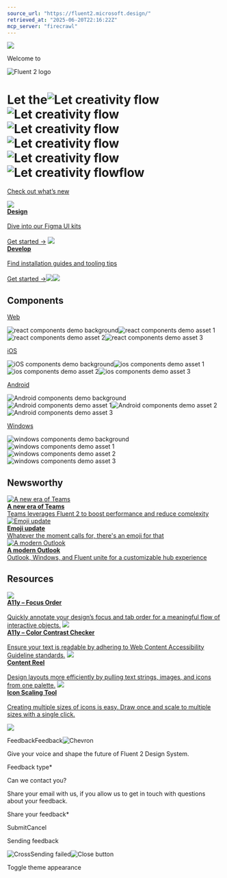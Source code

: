 ```yaml
---
source_url: "https://fluent2.microsoft.design/"
retrieved_at: "2025-06-20T22:16:22Z"
mcp_server: "firecrawl"
---
```

![](https://fluent2websitecdn.azureedge.net/cdn/img_hero_fluent.CObEBCUN.webp)

Welcome to

![Fluent 2 logo](https://fluent2websitecdn.azureedge.net/cdn/homepage-text-light.qbgjVWzL.svg)

# Let the![Let creativity flow](https://fluent2websitecdn.azureedge.net/cdn/work.Nn6hWQfg.svg)![Let creativity flow](https://fluent2websitecdn.azureedge.net/cdn/ideas.DR5vyRrL.svg)![Let creativity flow](https://fluent2websitecdn.azureedge.net/cdn/creativity.Cti2W6_4.svg)![Let creativity flow](https://fluent2websitecdn.azureedge.net/cdn/tasks.Ciy13a5p.svg)![Let creativity flow](https://fluent2websitecdn.azureedge.net/cdn/imagination.CeyzupSm.svg)![Let creativity flow](https://fluent2websitecdn.azureedge.net/cdn/innovation.C0EROSWo.svg)flow

[Check out what’s new](https://fluent2.microsoft.design/get-started/whatisnew)

[![](https://fluent2websitecdn.azureedge.net/cdn/quicklink_design.DwyHmarx.webp)\
**Design** \
\
Dive into our Figma UI kits\
\
Get started →](https://fluent2.microsoft.design/get-started/design) [![](https://fluent2websitecdn.azureedge.net/cdn/quicklink_develop.CLb30jxk.webp)\
**Develop** \
\
Find installation guides and tooling tips\
\
Get started →](https://fluent2.microsoft.design/get-started/develop)![](https://fluent2websitecdn.azureedge.net/cdn/img_hero_fluent_glow.gGtL2qOa.svg)![](https://fluent2websitecdn.azureedge.net/cdn/img_hero_fluent_glass.BJToVIdk.svg)

## Components

[Web](https://fluent2.microsoft.design/components/web/react)

![react components demo background](https://fluent2websitecdn.azureedge.net/cdn/web_react_background_2x.DRIsAk-Q.webp)![react components demo asset 1](https://fluent2websitecdn.azureedge.net/cdn/web_react_asset-1.BlnKyea0.svg)![react components demo asset 2](https://fluent2websitecdn.azureedge.net/cdn/web_react_asset-2.IzNvjJIH.webp)![react components demo asset 3](https://fluent2websitecdn.azureedge.net/cdn/web_react_asset-3.BMI8JK6s.webp)

[iOS](https://fluent2.microsoft.design/components/ios)

![iOS components demo background](https://fluent2websitecdn.azureedge.net/cdn/ios_background_2x.z-o9KqwP.webp)![ios components demo asset 1](https://fluent2websitecdn.azureedge.net/cdn/ios_asset-1.RSqTW660.webp)![ios components demo asset 2](https://fluent2websitecdn.azureedge.net/cdn/ios_asset-2.CJpF-pxf.webp)![ios components demo asset 3](https://fluent2websitecdn.azureedge.net/cdn/ios_asset-3.CmwUOTrF.webp)

[Android](https://fluent2.microsoft.design/components/android)

![Android components demo background](https://fluent2websitecdn.azureedge.net/cdn/android_background.B69TzjPG.png)![Android components demo asset 1](https://fluent2websitecdn.azureedge.net/cdn/android_asset-1.BuGR9RqB.png)![Android components demo asset 2](https://fluent2websitecdn.azureedge.net/cdn/android_asset-2.CajI3aIK.png)![Android components demo asset 3](https://fluent2websitecdn.azureedge.net/cdn/android_asset-3.BHCsHxlg.png)

[Windows](https://fluent2.microsoft.design/components/windows)

![windows components demo background](https://fluent2websitecdn.azureedge.net/cdn/windows_background_2x.hYwAy9tn.webp)![windows components demo asset 1](https://fluent2websitecdn.azureedge.net/cdn/windows_asset-1.BMUABWtd.svg)![windows components demo asset 2](https://fluent2websitecdn.azureedge.net/cdn/windows_asset-2.C2dFOZQu.svg)![windows components demo asset 3](https://fluent2websitecdn.azureedge.net/cdn/windows_asset-3.Bpoz7nwN.webp)

<h2><a name="newsworthy"></a> Newsworthy</h2>

[![A new era of Teams](https://fluent2websitecdn.azureedge.net/cdn/teams_update_cover_2x.CIgI_m4h.png)\
**A new era of Teams** \
Teams leverages Fluent 2 to boost performance and reduce complexity](https://microsoft.design/articles/designing-a-new-outlook-experience) [![Emoji update](https://fluent2websitecdn.azureedge.net/cdn/emoji_update_cover_2x.BlJAZjcP.png)\
**Emoji update** \
Whatever the moment calls for, there's an emoji for that](https://microsoft.design/articles/designing-in-the-open-source) [![A modern Outlook](https://fluent2websitecdn.azureedge.net/cdn/outlook_update_cover_2x.C6Fiq4W0.png)\
**A modern Outlook** \
Outlook, Windows, and Fluent unite for a customizable hub experience](https://microsoft.design/articles/designing-the-new-era-of-teams)

<h2><a name="resources"></a> Resources</h2>

[![](https://fluent2websitecdn.azureedge.net/cdn/a11y-focus-order-icon.DvYJ6QiB.svg)\
**A11y – Focus Order** \
\
Quickly annotate your design’s focus and tab order for a meaningful flow of interactive objects.](https://www.figma.com/community/plugin/731310036968334777/A11y---Focus-Order) [![](https://fluent2websitecdn.azureedge.net/cdn/a11y-contrast-checker.vuczHzXp.svg)\
**A11y – Color Contrast Checker** \
\
Ensure your text is readable by adhering to Web Content Accessibility Guideline standards.](https://www.figma.com/community/plugin/733159460536249875/A11y---Color-Contrast-Checker) [![](https://fluent2websitecdn.azureedge.net/cdn/content-reel-icon.DYBC_pVX.svg)\
**Content Reel** \
\
Design layouts more efficiently by pulling text strings, images, and icons from one palette.](https://www.figma.com/community/plugin/731627216655469013/Content-Reel) [![](https://fluent2websitecdn.azureedge.net/cdn/scaling-tool-icon.Bihm4H-c.svg)\
**Icon Scaling Tool** \
\
Creating multiple sizes of icons is easy. Draw once and scale to multiple sizes with a single click.](https://www.figma.com/community/plugin/875501505522624941/Icon-Scaling-Tool)

![](https://fluent2websitecdn.azureedge.net/cdn/background_connection_2x.BTa1jJEM.webp)

FeedbackFeedback![Chevron](https://fluent2websitecdn.azureedge.net/cdn/chevron-down.DGV65WxC.svg)

Give your voice and shape the future of Fluent 2 Design System.

Feedback type\*

Can we contact you?

Share your email with us, if you allow us to get in touch with questions about your feedback.

Share your feedback\*

SubmitCancel

Sending feedback

![Cross](https://fluent2websitecdn.azureedge.net/cdn/notok.DBBa1YPs.svg)Sending failed![Close button](https://fluent2websitecdn.azureedge.net/cdn/close-icon.3vzrmBnS.svg)

Toggle theme appearance